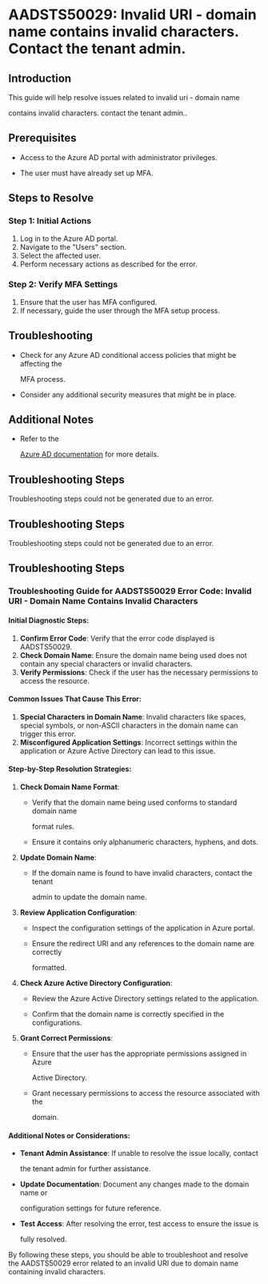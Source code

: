 # AADSTS50029: Invalid URI - domain name contains invalid characters. Contact the tenant admin.


## Introduction

This guide will help resolve issues related to invalid uri - domain name

contains invalid characters. contact the tenant admin..


## Prerequisites


* Access to the Azure AD portal with administrator privileges.

* The user must have already set up MFA.


## Steps to Resolve


### Step 1: Initial Actions

1. Log in to the Azure AD portal.
2. Navigate to the "Users" section.
3. Select the affected user.
4. Perform necessary actions as described for the error.


### Step 2: Verify MFA Settings

1. Ensure that the user has MFA configured.
2. If necessary, guide the user through the MFA setup process.


## Troubleshooting


* Check for any Azure AD conditional access policies that might be affecting the

  MFA process.

* Consider any additional security measures that might be in place.


## Additional Notes


* Refer to the

  [Azure AD 
documentation](https://learn.microsoft.com/en-us/azure/active-directory/)
  for more details.


## Troubleshooting Steps

Troubleshooting steps could not be generated due to an error.


## Troubleshooting Steps

Troubleshooting steps could not be generated due to an error.


## Troubleshooting Steps


### Troubleshooting Guide for AADSTS50029 Error Code: Invalid URI - Domain Name Contains Invalid Characters


#### Initial Diagnostic Steps:

1. **Confirm Error Code**: Verify that the error code displayed is AADSTS50029.
2. **Check Domain Name**: Ensure the domain name being used does not contain any
   special characters or invalid characters.
3. **Verify Permissions**: Check if the user has the necessary permissions to
   access the resource.


#### Common Issues That Cause This Error:

1. **Special Characters in Domain Name**: Invalid characters like spaces,
   special symbols, or non-ASCII characters in the domain name can trigger this
   error.
2. **Misconfigured Application Settings**: Incorrect settings within the
   application or Azure Active Directory can lead to this issue.


#### Step-by-Step Resolution Strategies:

1. **Check Domain Name Format**:

   * Verify that the domain name being used conforms to standard domain name

     format rules.
   * Ensure it contains only alphanumeric characters, hyphens, and dots.

2. **Update Domain Name**:
   * If the domain name is found to have invalid characters, contact the tenant

     admin to update the domain name.

3. **Review Application Configuration**:

   * Inspect the configuration settings of the application in Azure portal.

   * Ensure the redirect URI and any references to the domain name are correctly

     formatted.

4. **Check Azure Active Directory Configuration**:

   * Review the Azure Active Directory settings related to the application.

   * Confirm that the domain name is correctly specified in the configurations.

5. **Grant Correct Permissions**:
   * Ensure that the user has the appropriate permissions assigned in Azure

     Active Directory.
   * Grant necessary permissions to access the resource associated with the

     domain.


#### Additional Notes or Considerations:


* **Tenant Admin Assistance**: If unable to resolve the issue locally, contact

  the tenant admin for further assistance.

* **Update Documentation**: Document any changes made to the domain name or

  configuration settings for future reference.

* **Test Access**: After resolving the error, test access to ensure the issue is

  fully resolved.

By following these steps, you should be able to troubleshoot and resolve the
AADSTS50029 error related to an invalid URI due to domain name containing
invalid characters.